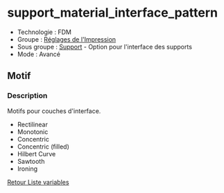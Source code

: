 # support_material_interface_pattern

* Technologie : FDM
* Groupe : [Réglages de l'Impression](../print_settings/print_settings.md)
* Sous groupe : [Support](../print_settings/print_settings.md#support) - Option pour l'interface des supports
* Mode : Avancé

## Motif

### Description

Motifs pour couches d'interface.

 - Rectilinear
 - Monotonic
 - Concentric
 - Concentric (filled)
 - Hilbert Curve
 - Sawtooth
 - Ironing


[Retour Liste variables](variable_list.md)
